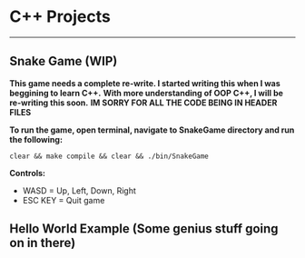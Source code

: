 # C++ Projects

----------------------------------

## Snake Game (WIP)
**This game needs a complete re-write. I started writing this when I was beggining to learn C++.**
**With more understanding of OOP C++, I will be re-writing this soon.**
**IM SORRY FOR ALL THE CODE BEING IN HEADER FILES**

**To run the game, open terminal, navigate to SnakeGame directory and run the following:**

`clear && make compile && clear && ./bin/SnakeGame`

**Controls:**
- WASD = Up, Left, Down, Right
- ESC KEY = Quit game

## Hello World Example (Some genius stuff going on in there)

